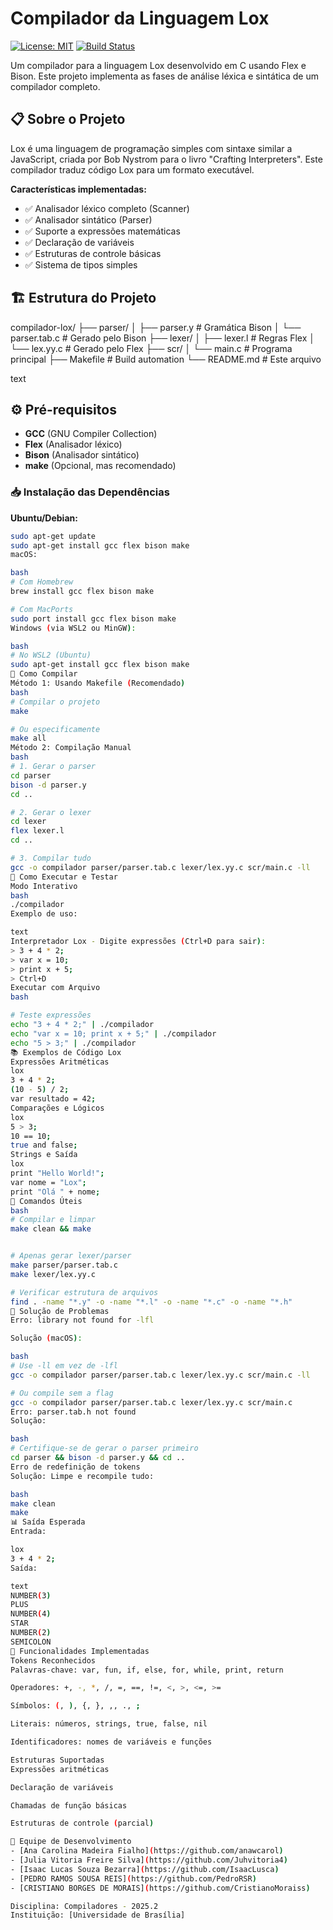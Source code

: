 # Compilador da Linguagem Lox

[![License: MIT](https://img.shields.io/badge/License-MIT-yellow.svg)](https://opensource.org/licenses/MIT)
[![Build Status](https://img.shields.io/badge/build-passing-brightgreen)](https://github.com/seu-usuario/compilador-lox)

Um compilador para a linguagem Lox desenvolvido em C usando Flex e Bison. Este projeto implementa as fases de análise léxica e sintática de um compilador completo.

## 📋 Sobre o Projeto

Lox é uma linguagem de programação simples com sintaxe similar a JavaScript, criada por Bob Nystrom para o livro "Crafting Interpreters". Este compilador traduz código Lox para um formato executável.

**Características implementadas:**
- ✅ Analisador léxico completo (Scanner)
- ✅ Analisador sintático (Parser) 
- ✅ Suporte a expressões matemáticas
- ✅ Declaração de variáveis
- ✅ Estruturas de controle básicas
- ✅ Sistema de tipos simples

## 🏗️ Estrutura do Projeto
compilador-lox/
├── parser/
│ ├── parser.y # Gramática Bison
│ └── parser.tab.c # Gerado pelo Bison
├── lexer/
│ ├── lexer.l # Regras Flex
│ └── lex.yy.c # Gerado pelo Flex
├── scr/
│ └── main.c # Programa principal
├── Makefile # Build automation
└── README.md # Este arquivo

text

## ⚙️ Pré-requisitos

- **GCC** (GNU Compiler Collection)
- **Flex** (Analisador léxico)
- **Bison** (Analisador sintático)
- **make** (Opcional, mas recomendado)

### 📥 Instalação das Dependências

**Ubuntu/Debian:**
```bash
sudo apt-get update
sudo apt-get install gcc flex bison make
macOS:

bash
# Com Homebrew
brew install gcc flex bison make

# Com MacPorts
sudo port install gcc flex bison make
Windows (via WSL2 ou MinGW):

bash
# No WSL2 (Ubuntu)
sudo apt-get install gcc flex bison make
🚀 Como Compilar
Método 1: Usando Makefile (Recomendado)
bash
# Compilar o projeto
make

# Ou especificamente
make all
Método 2: Compilação Manual
bash
# 1. Gerar o parser
cd parser
bison -d parser.y
cd ..

# 2. Gerar o lexer
cd lexer
flex lexer.l
cd ..

# 3. Compilar tudo
gcc -o compilador parser/parser.tab.c lexer/lex.yy.c scr/main.c -ll
🧪 Como Executar e Testar
Modo Interativo
bash
./compilador
Exemplo de uso:

text
Interpretador Lox - Digite expressões (Ctrl+D para sair):
> 3 + 4 * 2;
> var x = 10;
> print x + 5;
> Ctrl+D
Executar com Arquivo
bash

# Teste expressões
echo "3 + 4 * 2;" | ./compilador
echo "var x = 10; print x + 5;" | ./compilador
echo "5 > 3;" | ./compilador
📚 Exemplos de Código Lox
Expressões Aritméticas
lox
3 + 4 * 2;
(10 - 5) / 2;
var resultado = 42;
Comparações e Lógicos
lox
5 > 3;
10 == 10;
true and false;
Strings e Saída
lox
print "Hello World!";
var nome = "Lox";
print "Olá " + nome;
🧩 Comandos Úteis
bash
# Compilar e limpar
make clean && make


# Apenas gerar lexer/parser
make parser/parser.tab.c
make lexer/lex.yy.c

# Verificar estrutura de arquivos
find . -name "*.y" -o -name "*.l" -o -name "*.c" -o -name "*.h"
🐛 Solução de Problemas
Erro: library not found for -lfl

Solução (macOS):

bash
# Use -ll em vez de -lfl
gcc -o compilador parser/parser.tab.c lexer/lex.yy.c scr/main.c -ll

# Ou compile sem a flag
gcc -o compilador parser/parser.tab.c lexer/lex.yy.c scr/main.c
Erro: parser.tab.h not found
Solução:

bash
# Certifique-se de gerar o parser primeiro
cd parser && bison -d parser.y && cd ..
Erro de redefinição de tokens
Solução: Limpe e recompile tudo:

bash
make clean
make
📊 Saída Esperada
Entrada:

lox
3 + 4 * 2;
Saída:

text
NUMBER(3)
PLUS
NUMBER(4)
STAR
NUMBER(2)
SEMICOLON
🎯 Funcionalidades Implementadas
Tokens Reconhecidos
Palavras-chave: var, fun, if, else, for, while, print, return

Operadores: +, -, *, /, =, ==, !=, <, >, <=, >=

Símbolos: (, ), {, }, ,, ., ;

Literais: números, strings, true, false, nil

Identificadores: nomes de variáveis e funções

Estruturas Suportadas
Expressões aritméticas

Declaração de variáveis

Chamadas de função básicas

Estruturas de controle (parcial)

👥 Equipe de Desenvolvimento
- [Ana Carolina Madeira Fialho](https://github.com/anawcarol)  
- [Julia Vitoria Freire Silva](https://github.com/Juhvitoria4)  
- [Isaac Lucas Souza Bezarra](https://github.com/IsaacLusca)  
- [PEDRO RAMOS SOUSA REIS](https://github.com/PedroRSR)  
- [CRISTIANO BORGES DE MORAIS](https://github.com/CristianoMoraiss)  

Disciplina: Compiladores - 2025.2
Instituição: [Universidade de Brasília]
